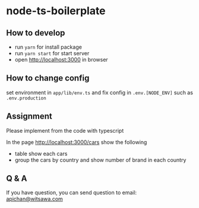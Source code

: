 # node-ts-boilerplate

## How to develop

- run `yarn` for install package
- run `yarn start` for start server
- open <http://localhost:3000> in browser

## How to change config

set environment in `app/lib/env.ts` and fix config in `.env.[NODE_ENV]` such as `.env.production`

## Assignment

Please implement from the code with typescript

In the page <http://localhost:3000/cars> show the following

- table show each cars
- group the cars by country and show number of brand in each country

## Q & A

If you have question, you can send question to email: apichan@witsawa.com
